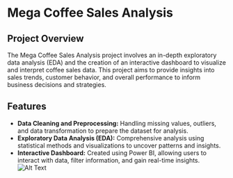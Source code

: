 # Mega Coffee Sales Analysis

## Project Overview
The Mega Coffee Sales Analysis project involves an in-depth exploratory data analysis (EDA) and the creation of an interactive dashboard to visualize and interpret coffee sales data. This project aims to provide insights into sales trends, customer behavior, and overall performance to inform business decisions and strategies.

## Features
- **Data Cleaning and Preprocessing:** Handling missing values, outliers, and data transformation to prepare the dataset for analysis.
- **Exploratory Data Analysis (EDA):** Comprehensive analysis using statistical methods and visualizations to uncover patterns and insights.
- **Interactive Dashboard:** Created using Power BI, allowing users to interact with data, filter information, and gain real-time insights.
![Alt Text]([URL_TO_IMAGE](https://github.com/AbdulRehman-Amin/Mega-Coffee-Sales-Analysis/blob/main/LEAD%20LIKE%20A%20GENIUS%20updated%20cover%20image.png))

